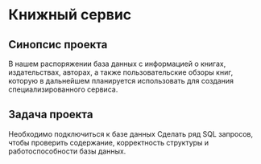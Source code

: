 # Книжный сервис
## Синопсис проекта
В нашем распоряжении база данных с информацией о книгах, издательствах, авторах, а также пользовательские обзоры книг, которую в дальнейшем планируется использовать для создания специализированного сервиса.

## Задача проекта
Необходимо подключиться к базе данных
Сделать ряд SQL запросов, чтобы проверить содержание, корректность структуры и работоспособности базы данных.
